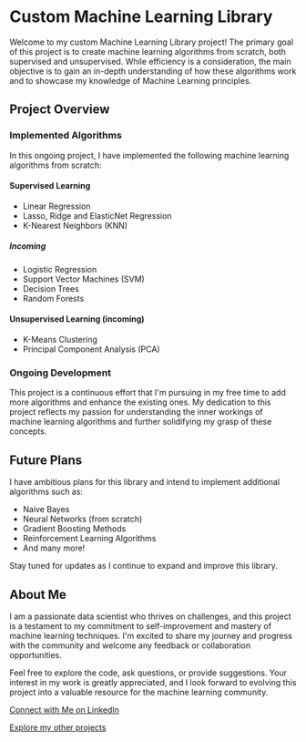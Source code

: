# Custom Machine Learning Library

Welcome to my custom Machine Learning Library project! The primary goal of this project is to create machine learning algorithms from scratch, both supervised and unsupervised. While efficiency is a consideration, the main objective is to gain an in-depth understanding of how these algorithms work and to showcase my knowledge of Machine Learning principles.

## Project Overview

### Implemented Algorithms

In this ongoing project, I have implemented the following machine learning algorithms from scratch:

#### Supervised Learning
- Linear Regression
- Lasso, Ridge and ElasticNet Regression
- K-Nearest Neighbors (KNN)

##### Incoming
- Logistic Regression
- Support Vector Machines (SVM)
- Decision Trees
- Random Forests

#### Unsupervised Learning (incoming)
- K-Means Clustering
- Principal Component Analysis (PCA)

### Ongoing Development

This project is a continuous effort that I'm pursuing in my free time to add more algorithms and enhance the existing ones. My dedication to this project reflects my passion for understanding the inner workings of machine learning algorithms and further solidifying my grasp of these concepts.

## Future Plans

I have ambitious plans for this library and intend to implement additional algorithms such as:

- Naive Bayes
- Neural Networks (from scratch)
- Gradient Boosting Methods
- Reinforcement Learning Algorithms
- And many more!

Stay tuned for updates as I continue to expand and improve this library.

## About Me

I am a passionate data scientist who thrives on challenges, and this project is a testament to my commitment to self-improvement and mastery of machine learning techniques. I'm excited to share my journey and progress with the community and welcome any feedback or collaboration opportunities.

Feel free to explore the code, ask questions, or provide suggestions. Your interest in my work is greatly appreciated, and I look forward to evolving this project into a valuable resource for the machine learning community.

[Connect with Me on LinkedIn](https://www.linkedin.com/in/theopinto--dalle/)

[Explore my other projects](https://www.github.com/thpnt/)